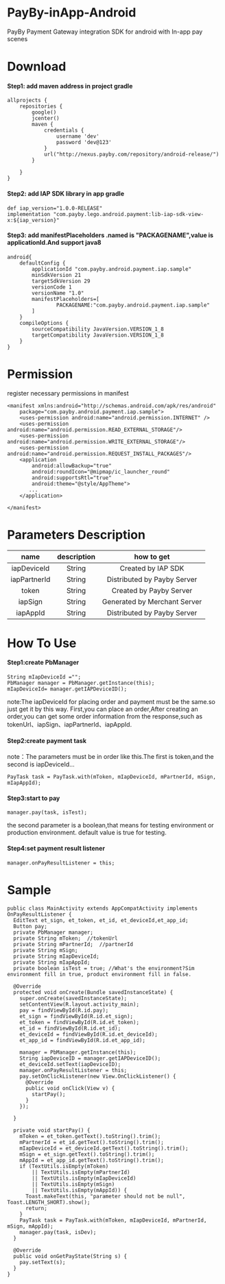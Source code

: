 # PayBy-inApp-Android
PayBy Payment Gateway integration SDK for android with In-app pay scenes
# Download
#### Step1: add maven address in project gradle
```
allprojects {
    repositories {
        google()
        jcenter()
        maven {
            credentials {
                username 'dev'
                password 'dev@123'
            }
            url("http://nexus.payby.com/repository/android-release/")
        }
        
    }
}
```
#### Step2: add IAP SDK library in app gradle
```
def iap_version="1.0.0-RELEASE"
implementation "com.payby.lego.android.payment:lib-iap-sdk-view-x:${iap_version}"
```
#### Step3: add  manifestPlaceholders .named is "PACKAGENAME",value is applicationId.And support java8
```
android{
    defaultConfig {
        applicationId "com.payby.android.payment.iap.sample"
        minSdkVersion 21
        targetSdkVersion 29
        versionCode 1
        versionName "1.0"
        manifestPlaceholders=[
                PACKAGENAME:"com.payby.android.payment.iap.sample"
        ]
    }
    compileOptions {
        sourceCompatibility JavaVersion.VERSION_1_8
        targetCompatibility JavaVersion.VERSION_1_8
    }
}
```
# Permission
register necessary permissions in manifest
```
<manifest xmlns:android="http://schemas.android.com/apk/res/android"
    package="com.payby.android.payment.iap.sample">
    <uses-permission android:name="android.permission.INTERNET" />
    <uses-permission android:name="android.permission.READ_EXTERNAL_STORAGE"/>
    <uses-permission android:name="android.permission.WRITE_EXTERNAL_STORAGE"/>
    <uses-permission android:name="android.permission.REQUEST_INSTALL_PACKAGES"/>
    <application
        android:allowBackup="true"
        android:roundIcon="@mipmap/ic_launcher_round"
        android:supportsRtl="true"
        android:theme="@style/AppTheme">
       ...
    </application>

</manifest>
```
# Parameters Description
| name | description | how to get |
|:-:|:-:|:-:|
|iapDeviceId|String|Created by IAP SDK|
|iapPartnerId|String|Distributed by Payby Server|
|token|String|Created by Payby Server|
|iapSign|String|Generated by Merchant Server|
|iapAppId|String|Distributed by Payby Server|
# How To Use
#### Step1:create PbManager 
```
String mIapDeviceId ="";
PbManager manager = PbManager.getInstance(this);
mIapDeviceId= manager.getIAPDeviceID();
```
note:The iapDeviceId for placing order and payment must be the same.so just get it by this way.
First,you can place an order,After creating an order,you can get some order information from the response,such as tokenUrl、iapSign、iapPartnerId、iapAppId.

#### Step2:create payment task
note：The parameters must be in order like this.The first is token,and the second is iapDeviceId...
```
PayTask task = PayTask.with(mToken, mIapDeviceId, mPartnerId, mSign, mIapAppId);
```
#### Step3:start to pay
```
manager.pay(task, isTest);    
```
the second parameter is a boolean,that means for testing environment or production environment. default value is true for testing.

#### Step4:set payment result listener
```
manager.onPayResultListener = this;
```
# Sample
```
public class MainActivity extends AppCompatActivity implements OnPayResultListener {
  EditText et_sign, et_token, et_id, et_deviceId,et_app_id;
  Button pay;
  private PbManager manager;
  private String mToken;  //tokenUrl   
  private String mPartnerId;  //partnerId
  private String mSign;
  private String mIapDeviceId;
  private String mIapAppId;
  private boolean isTest = true; //What's the environment?Sim environment fill in true, product environment fill in false.

  @Override
  protected void onCreate(Bundle savedInstanceState) {
    super.onCreate(savedInstanceState);
    setContentView(R.layout.activity_main);
    pay = findViewById(R.id.pay);
    et_sign = findViewById(R.id.et_sign);
    et_token = findViewById(R.id.et_token);
    et_id = findViewById(R.id.et_id);
    et_deviceId = findViewById(R.id.et_deviceId);
    et_app_id = findViewById(R.id.et_app_id);

    manager = PbManager.getInstance(this);
    String iapDeviceID = manager.getIAPDeviceID();
    et_deviceId.setText(iapDeviceID);
    manager.onPayResultListener = this;
    pay.setOnClickListener(new View.OnClickListener() {
      @Override
      public void onClick(View v) {
        startPay();
      }
    });

  }

  private void startPay() {
    mToken = et_token.getText().toString().trim();
    mPartnerId = et_id.getText().toString().trim();
    mIapDeviceId = et_deviceId.getText().toString().trim();
    mSign = et_sign.getText().toString().trim();
    mAppId = et_app_id.getText().toString().trim();
    if (TextUtils.isEmpty(mToken)
        || TextUtils.isEmpty(mPartnerId)
        || TextUtils.isEmpty(mIapDeviceId)
        || TextUtils.isEmpty(mSign)
        || TextUtils.isEmpty(mAppId)) {
      Toast.makeText(this, "parameter should not be null", Toast.LENGTH_SHORT).show();
      return;
    }
    PayTask task = PayTask.with(mToken, mIapDeviceId, mPartnerId, mSign, mAppId);
    manager.pay(task, isDev);
  }

  @Override
  public void onGetPayState(String s) {
    pay.setText(s);
  }
}
```





